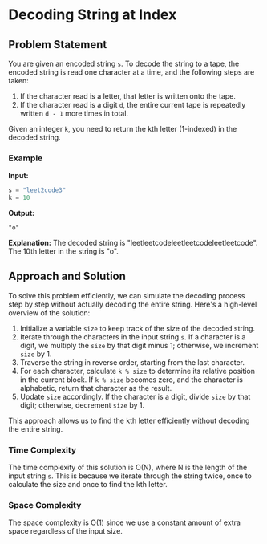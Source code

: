 # Decoding String at Index

## Problem Statement

You are given an encoded string `s`. To decode the string to a tape, the encoded string is read one character at a time, and the following steps are taken:

1. If the character read is a letter, that letter is written onto the tape.
2. If the character read is a digit `d`, the entire current tape is repeatedly written `d - 1` more times in total.

Given an integer `k`, you need to return the kth letter (1-indexed) in the decoded string.

### Example

**Input:**
```python
s = "leet2code3"
k = 10
```

**Output:**
```
"o"
```

**Explanation:**
The decoded string is "leetleetcodeleetleetcodeleetleetcode".
The 10th letter in the string is "o".

## Approach and Solution

To solve this problem efficiently, we can simulate the decoding process step by step without actually decoding the entire string. Here's a high-level overview of the solution:

1. Initialize a variable `size` to keep track of the size of the decoded string.
2. Iterate through the characters in the input string `s`. If a character is a digit, we multiply the `size` by that digit minus 1; otherwise, we increment `size` by 1.
3. Traverse the string in reverse order, starting from the last character.
4. For each character, calculate `k % size` to determine its relative position in the current block. If `k % size` becomes zero, and the character is alphabetic, return that character as the result.
5. Update `size` accordingly. If the character is a digit, divide `size` by that digit; otherwise, decrement `size` by 1.

This approach allows us to find the kth letter efficiently without decoding the entire string.

### Time Complexity

The time complexity of this solution is O(N), where N is the length of the input string `s`. This is because we iterate through the string twice, once to calculate the size and once to find the kth letter.

### Space Complexity

The space complexity is O(1) since we use a constant amount of extra space regardless of the input size.